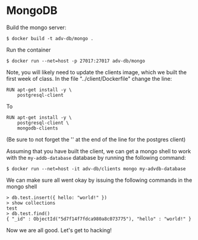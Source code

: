 # MongoDB

Build the mongo server:

    $ docker build -t adv-db/mongo .

Run the container

    $ docker run --net=host -p 27017:27017 adv-db/mongo

Note, you will likely need to update the clients image, which we built the
first week of class.  In the file "../client/Dockerfile" change the line:

    RUN apt-get install -y \
        postgresql-client

To

    RUN apt-get install -y \
        postgresql-client \
        mongodb-clients

(Be sure to not forget the '\' at the end of the line for the postgres client)

Assuming that you have built the client, we can get a mongo shell to work with
the `my-addb-database` database by running the following command:

    $ docker run --net=host -it adv-db/clients mongo my-advdb-database

We can make sure all went okay by issuing the following commands in the mongo
shell

    > db.test.insert({ hello: "world!" })
    > show collections
    test
    > db.test.find()
    { "_id" : ObjectId("5d7f14f7fdca980a8c073775"), "hello" : "world!" }

Now we are all good.  Let's get to hacking!


